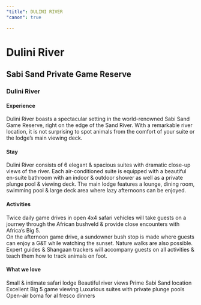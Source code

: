 ```yaml
---
"title": DULINI RIVER
"canon": true

---
```


# Dulini River
## Sabi Sand Private Game Reserve
### Dulini River

#### Experience
Dulini River boasts a spectacular setting in the world-renowned Sabi Sand Game Reserve, right on the edge of the Sand River.
With a remarkable river location, it is not surprising to spot animals from the comfort of your suite or the lodge’s main viewing deck.

#### Stay
Dulini River consists of 6 elegant &amp; spacious suites with dramatic close-up views of the river.  Each air-conditioned suite is equipped with a beautiful en-suite bathroom with an indoor &amp; outdoor shower as well as a private plunge pool &amp; viewing deck.
The main lodge features a lounge, dining room, swimming pool &amp; large deck area where lazy afternoons can be enjoyed.

#### Activities
Twice daily game drives in open 4x4 safari vehicles will take guests on a journey through the African bushveld &amp; provide close encounters with Africa’s Big 5.  
On the afternoon game drive, a sundowner bush stop is made where guests can enjoy a G&amp;T while watching the sunset.
Nature walks are also possible.  Expert guides &amp; Shangaan trackers will accompany guests on all activities &amp; teach them how to track animals on foot.


#### What we love
Small &amp; intimate safari lodge
Beautiful river views
Prime Sabi Sand location
Excellent Big 5 game viewing
Luxurious suites with private plunge pools
Open-air boma for al fresco dinners